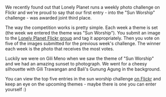 We recently found out that Lonely Planet runs a weekly photo challenge on Flickr and we're proud to say that our first entry - into the "Sun Worship" challenge - was awarded joint third place.

The way the competition works is pretty simple. Each week a theme is set (the week we entered the theme was "Sun Worship"). You submit an image to the [Lonely Planet Flickr group](http://flickr.com/groups/lonelyplanetpublications/) and tag it appropriately. Then you vote on five of the images submitted for the previous week's challenge. The winner each week is the photo that receives the most votes.

Luckily we were on Gili Meno when we saw the theme of "Sun Worship" and we had an amazing sunset to photograph. We went for a cheesy silhouette with Gili Trawangan and Bali's Gunung Agung in the background.

You can view the top five entries in the sun worship challenge [on Flickr](http://flickr.com/groups/lonelyplanetpublications/discuss/72157634659956716/) and keep an eye on the upcoming themes - maybe there is one you can enter yourself :)